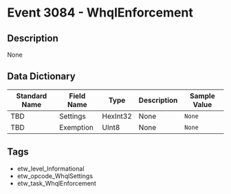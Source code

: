 # Event 3084 - WhqlEnforcement

## Description
None

## Data Dictionary
|Standard Name|Field Name|Type|Description|Sample Value|
|---|---|---|---|---|
|TBD|Settings|HexInt32|None|`None`|
|TBD|Exemption|UInt8|None|`None`|

## Tags
* etw_level_Informational
* etw_opcode_WhqlSettings
* etw_task_WhqlEnforcement